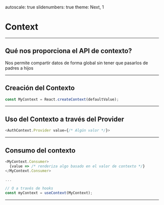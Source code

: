 autoscale: true
slidenumbers: true
theme: Next, 1

# Context

---

## Qué nos proporciona el API de contexto?

Nos permite compartir datos de forma global sin tener que pasarlos de padres a hijos

--- 

## Creación del Contexto

```javascript
const MyContext = React.createContext(defaultValue);
```

---

## Uso del Contexto a través del Provider

```javascript
<AuthContext.Provider value={/* Algún valor */}>
```

---

## Consumo del contexto

```javascript
<MyContext.Consumer>
  {value => /* renderiza algo basado en el valor de contexto */}
</MyContext.Consumer>

...

// O a través de hooks
const myContext = useContext(MyContext);
```

---










